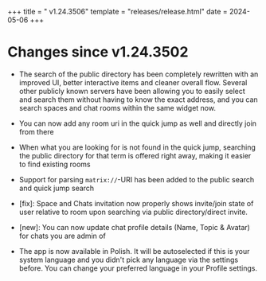 +++
title = " v1.24.3506"
template = "releases/release.html"
date = 2024-05-06
+++

# Changes since v1.24.3502 
- The search of the public directory has been completely rewritten with an improved UI, better interactive items and cleaner overall flow. Several other publicly known servers have been allowing you to easily select and search them without having to know the exact address, and you can search spaces and chat rooms within the same widget now.
- You can now add any room uri in the quick jump as well and directly join from there
- When what you are looking for is not found in the quick jump, searching the public directory for that term is offered right away, making it easier to find existing rooms
- Support for parsing `matrix://`-URI has been added to the public search and quick jump search

- [fix]: Space and Chats invitation now properly shows invite/join state of user relative to room upon searching via public directory/direct invite.

- [new]: You can now update chat profile details (Name, Topic & Avatar) for chats you are admin of
- The app is now available in Polish. It will be autoselected if this is your system language and you didn't pick any language via the settings before. You can change your preferred language in your Profile settings.

